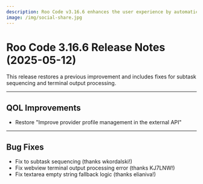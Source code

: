 ```yaml
---
description: Roo Code v3.16.6 enhances the user experience by automatically populating the chat with saved context when opening a new workspace, restoring the Command-Enter hotkey for sending messages, and resolving an issue with duplicate context entries.
image: /img/social-share.jpg
---
```


# Roo Code 3.16.6 Release Notes (2025-05-12)

This release restores a previous improvement and includes fixes for subtask sequencing and terminal output processing.

---

## QOL Improvements

- Restore "Improve provider profile management in the external API"

---

## Bug Fixes

- Fix to subtask sequencing (thanks wkordalski!)
- Fix webview terminal output processing error (thanks KJ7LNW!)
- Fix textarea empty string fallback logic (thanks elianiva!)
